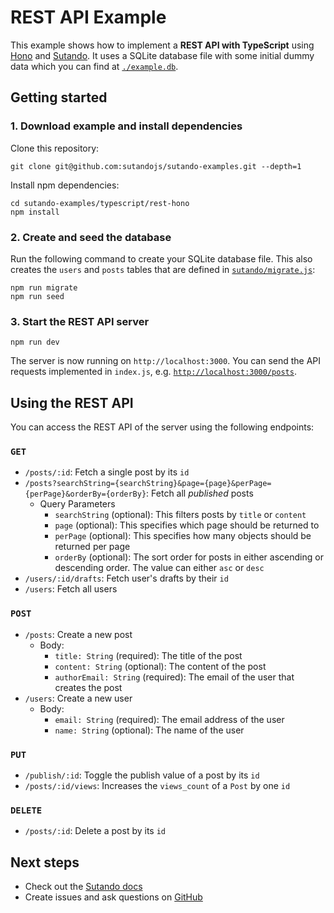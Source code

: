 # REST API Example

This example shows how to implement a **REST API with TypeScript** using [Hono](https://hono.dev/) and [Sutando](https://sutando.org). It uses a SQLite database file with some initial dummy data which you can find at [`./example.db`](./example.db).

## Getting started

### 1. Download example and install dependencies

Clone this repository:

```
git clone git@github.com:sutandojs/sutando-examples.git --depth=1
```

Install npm dependencies:

```
cd sutando-examples/typescript/rest-hono
npm install
```

### 2. Create and seed the database

Run the following command to create your SQLite database file. This also creates the `users` and `posts` tables that are defined in [`sutando/migrate.js`](./sutando/migrate.js):

```
npm run migrate
npm run seed
```

### 3. Start the REST API server

```
npm run dev
```

The server is now running on `http://localhost:3000`. You can send the API requests implemented in `index.js`, e.g. [`http://localhost:3000/posts`](http://localhost:3000/posts).

## Using the REST API

You can access the REST API of the server using the following endpoints:

### `GET`

- `/posts/:id`: Fetch a single post by its `id`
- `/posts?searchString={searchString}&page={page}&perPage={perPage}&orderBy={orderBy}`: Fetch all _published_ posts
  - Query Parameters
    - `searchString` (optional): This filters posts by `title` or `content`
    - `page` (optional): This specifies which page should be returned to
    - `perPage` (optional): This specifies how many objects should be returned per page
    - `orderBy` (optional): The sort order for posts in either ascending or descending order. The value can either `asc` or `desc`
- `/users/:id/drafts`: Fetch user's drafts by their `id`
- `/users`: Fetch all users
### `POST`

- `/posts`: Create a new post
  - Body:
    - `title: String` (required): The title of the post
    - `content: String` (optional): The content of the post
    - `authorEmail: String` (required): The email of the user that creates the post
- `/users`: Create a new user
  - Body:
    - `email: String` (required): The email address of the user
    - `name: String` (optional): The name of the user

### `PUT`

- `/publish/:id`: Toggle the publish value of a post by its `id`
- `/posts/:id/views`: Increases the `views_count` of a `Post` by one `id`

### `DELETE`

- `/posts/:id`: Delete a post by its `id`

## Next steps

- Check out the [Sutando docs](https://sutando.org/)
- Create issues and ask questions on [GitHub](https://github.com/sutandojs/sutando/)